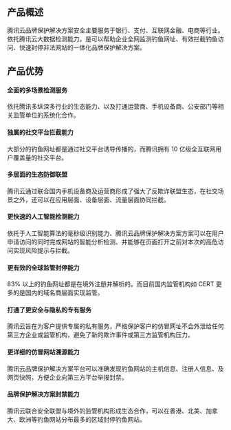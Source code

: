 ## 产品概述
腾讯云品牌保护解决方案安全主要服务于银行、支付、互联网金融、电商等行业。依托腾讯云大数据检测能力，是可以帮助企业全网监测钓鱼网址、有效拦截钓鱼访问、快速封停非法网站的一体化品牌保护解决方案。

## 产品优势
#### 全面的多场景检测服务
依托腾讯多纵深多行业的生态能力、以及打通运营商、手机设备商、公安部门等相关监管单位的系统化合作。

#### 独属的社交平台拦截能力
大部分的钓鱼网址都是通过社交平台诱导传播的，而腾讯拥有 10 亿级全互联网用户覆盖量的社交平台。

#### 多层面的生态防御联盟
腾讯云通过联合国内手机设备商及运营商形成了强大了反欺诈联盟生态，在社交场景之外，还可以在应用层面、设备层面、流量层面协同拦截。

#### 更快速的人工智能检测能力
依托于人工智能算法的毫秒级识别能力、腾讯云品牌保护解决方案方案可以在用户申请访问的同时完成网站的智能分析检测、并能够在页面打开之前对本次的高危访问实现风险提示与拦截。

#### 更有效的全球监管封停能力 
83% 以上的钓鱼网址都是在境外注册并解析的。而目前国内监管机构如 CERT 更多的是国内的域名商层面实现监管。   

#### 打通了更安全与隐私的专有服务
腾讯云旨在为客户提供专属的私有服务，严格保护客户的仿冒网址不会外泄给任何第三方企业或监管机构，避免了新的欺诈事件或第三方监管机构压力。

#### 更详细的仿冒网站溯源能力
腾讯云品牌保护解决方案平台可以准确发现钓鱼网站的主机信息、注册人信息、及网页快照，方便企业向第三方平台举报封禁。

#### 品牌保护解决方案封禁能力
腾讯云联合安全联盟与境外的监管机构形成生态合作，可以在香港、北美、加拿大、欧洲等钓鱼网站分布最多的区域封停钓鱼网站。  
